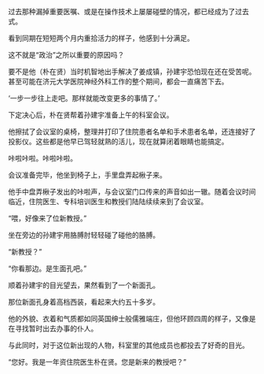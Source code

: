 过去那种漏掉重要医嘱、或是在操作技术上屡屡碰壁的情况，都已经成为了过去式。

看到同期在短短两个月内重拾活力的样子，他感到十分满足。

这不就是“政治”之所以重要的原因吗？

要不是他（朴在贤）当时机智地出手解决了姜成镇，孙建宇恐怕现在还在受苦呢。甚至可能在济元大学医院神经外科工作的整个期间，都会一直痛苦下去。

‘一步一步往上走吧。那样就能改变更多的事情了。’

下定决心后，朴在贤帮着孙建宇准备上午的科室会议。

他擦拭了会议室的桌椅，整理并打印了住院患者名单和手术患者名单，还连接好了投影仪。这些都是他早已驾轻就熟的活儿，现在就算闭着眼睛也能搞定。

咔啦咔啦。咔啦咔啦。

会议准备完毕，他坐到椅子上，手里盘弄起楸子来。

他手中盘弄楸子发出的咔啦声，与会议室门口传来的声音如出一辙。随着会议时间临近，住院医生、专科培训医生和教授们陆陆续续来到了会议室。

“喂，好像来了位新教授。”

坐在旁边的孙建宇用胳膊肘轻轻碰了碰他的胳膊。

“新教授？”

“你看那边。是生面孔吧。”

顺着孙建宇的目光望去，果然看到了一个新面孔。

那位新面孔身着高档西装，看起来大约五十多岁。

他的外貌、衣着和气质都如同英国绅士般儒雅端庄，但他环顾四周的样子，又像是在寻找暂时出去办事的仆人。

与此同时，对于这位新出现的人物，科室里的其他成员也都投去了好奇的目光。

“您好。我是一年资住院医生朴在贤。您是新来的教授吧？”